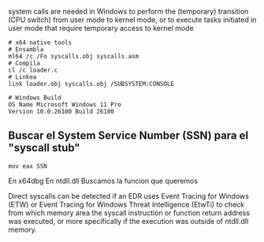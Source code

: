 system calls are needed in Windows to perform the (temporary) transition (CPU switch) from user mode to kernel mode, or to execute tasks initiated in user mode that require temporary access to kernel mode

```
# x64 native tools
# Ensambla
ml64 /c /Fo syscalls.obj syscalls.asm
# Compila
cl /c loader.c
# Linkea
link loader.obj syscalls.obj /SUBSYSTEM:CONSOLE
```
```
# Windows Build
OS Name	Microsoft Windows 11 Pro
Version	10.0.26100 Build 26100
```

## Buscar el System Service Number (SSN) para el "syscall stub"

`mov eax SSN`

En x64dbg
En ntdll.dll
Buscamos la funcion que queremos

Direct syscalls can be detected if an EDR uses Event Tracing for Windows (ETW) or Event Tracing for Windows Threat Intelligence (EtwTi) to check from which memory area the syscall instruction or function return address was executed, or more specifically if the execution was outside of ntdll.dll memory.